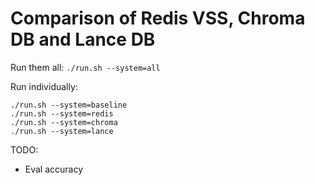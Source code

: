# Comparison of Redis VSS, Chroma DB and Lance DB

Run them all:  `./run.sh --system=all`

Run individually:

```
./run.sh --system=baseline
./run.sh --system=redis
./run.sh --system=chroma
./run.sh --system=lance
```

TODO:
* Eval accuracy